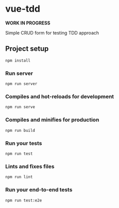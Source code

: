 # vue-tdd
**WORK IN PROGRESS**

Simple CRUD form for testing TDD approach

## Project setup
```
npm install
```

### Run server
```
npm run server
```

### Compiles and hot-reloads for development
```
npm run serve
```

### Compiles and minifies for production
```
npm run build
```

### Run your tests
```
npm run test
```

### Lints and fixes files
```
npm run lint
```

### Run your end-to-end tests
```
npm run test:e2e
```



